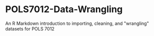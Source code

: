# POLS7012-Data-Wrangling
An R Markdown introduction to importing, cleaning, and "wrangling" datasets for POLS 7012
